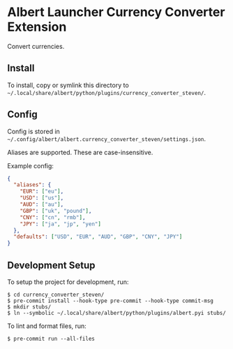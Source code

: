 # Albert Launcher Currency Converter Extension
Convert currencies.

## Install
To install, copy or symlink this directory to `~/.local/share/albert/python/plugins/currency_converter_steven/`.

## Config
Config is stored in `~/.config/albert/albert.currency_converter_steven/settings.json`.

Aliases are supported. These are case-insensitive.

Example config:

```json
{
  "aliases": {
    "EUR": ["eu"],
    "USD": ["us"],
    "AUD": ["au"],
    "GBP": ["uk", "pound"],
    "CNY": ["cn", "rmb"],
    "JPY": ["ja", "jp", "yen"]
  },
  "defaults": ["USD", "EUR", "AUD", "GBP", "CNY", "JPY"]
}
```

## Development Setup
To setup the project for development, run:

    $ cd currency_converter_steven/
    $ pre-commit install --hook-type pre-commit --hook-type commit-msg
    $ mkdir stubs/
    $ ln --symbolic ~/.local/share/albert/python/plugins/albert.pyi stubs/

To lint and format files, run:

    $ pre-commit run --all-files
